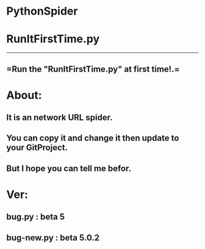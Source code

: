 # PythonSpider

# RunItFirstTime.py
---------------------------------------------
=Run the "RunItFirstTime.py" at first time!.=
---------------------------------------------

# About:
## It is an network URL spider.
## You can copy it and change it then update to your GitProject.
## But I hope you can tell me befor.

# Ver:
## bug.py : beta 5
## bug-new.py : beta 5.0.2
